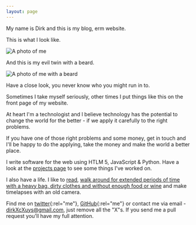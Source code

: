 ```yaml
---
layout: page
---
```


My name is Dirk and this is my blog, erm website. 

This is what I look like.

<div class="swipe-container">
<div class="profile-photo swipe-left">
<p><img src="{{site.baseurl}}/img/profile.jpg" alt="A photo of me"></p>
</div>

<p>And this is my evil twin with a beard.</p>
<div class="profile-photo swipe-right">
<p><img src="{{site.baseurl}}/img/profile-beard.jpg" alt="A photo of me with a beard"></p>
</div>
</div>

Have a close look, you never know who you might run in to.

Sometimes I take myself seriously, other times I put things like this on the front page of my website.

At heart I'm a technologist and I believe technology has the potential to change the world for the better - if we apply it carefully to the right problems.

If you have one of those right problems and some money, get in touch and I'll be happy to do the applying, take the money and make the world a better place.

I write software for the web using HTLM 5, JavaScript & Python. Have a look at the [projects page]({{site.baseurl}}/projects/) to see some things I've worked on.

I also have a life. I like to [read]({{site.baseurl}}/bookshelf/), [walk around for extended periods of time with a heavy bag, dirty clothes and without enough food or wine]({{site.baseurl}}/hiking/) and make timelapses with an old camera.

Find me on [twitter](https://twitter.com/code27_){:rel="me"}, [GitHub](https://github.com/dirkcuys/){:rel="me"} or contact me via email - dirkXcXuys@gmail.com, just remove all the "X"s. If you send me a pull request you'll have my full attention.

<br/>
<br/>
<br/>
<br/>
<br/>
<br/>
